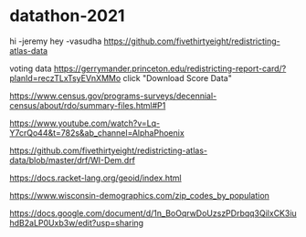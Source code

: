 ﻿# datathon-2021
hi
-jeremy
hey
-vasudha
https://github.com/fivethirtyeight/redistricting-atlas-data


voting data 
https://gerrymander.princeton.edu/redistricting-report-card/?planId=reczTLxTsyEVnXMMo
click "Download Score Data"

https://www.census.gov/programs-surveys/decennial-census/about/rdo/summary-files.html#P1

https://www.youtube.com/watch?v=Lq-Y7crQo44&t=782s&ab_channel=AlphaPhoenix

https://github.com/fivethirtyeight/redistricting-atlas-data/blob/master/drf/WI-Dem.drf

https://docs.racket-lang.org/geoid/index.html

https://www.wisconsin-demographics.com/zip_codes_by_population


https://docs.google.com/document/d/1n_BoOqrwDoUzszPDrbqq3QilxCK3iuhdB2aLP0Uxb3w/edit?usp=sharing
